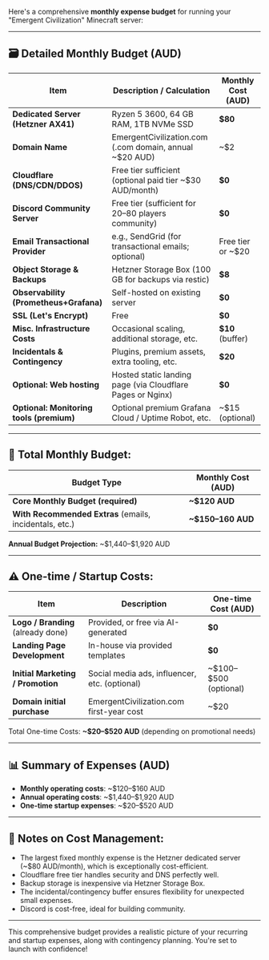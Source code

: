 Here's a comprehensive **monthly expense budget** for running your "Emergent Civilization" Minecraft server:

---

## 🗃️ **Detailed Monthly Budget (AUD)**

| Item                                     | Description / Calculation                                  | Monthly Cost (AUD)  |
| ---------------------------------------- | ---------------------------------------------------------- | ------------------- |
| **Dedicated Server (Hetzner AX41)**      | Ryzen 5 3600, 64 GB RAM, 1TB NVMe SSD                      | **\$80**            |
| **Domain Name**                          | EmergentCivilization.com (.com domain, annual \~\$20 AUD)  | \~\$2               |
| **Cloudflare (DNS/CDN/DDOS)**            | Free tier sufficient (optional paid tier \~\$30 AUD/month) | **\$0**             |
| **Discord Community Server**             | Free tier (sufficient for 20–80 players community)         | **\$0**             |
| **Email Transactional Provider**         | e.g., SendGrid (for transactional emails; optional)        | Free tier or \~\$20 |
| **Object Storage & Backups**             | Hetzner Storage Box (100 GB for backups via restic)        | **\$8**             |
| **Observability (Prometheus+Grafana)**   | Self-hosted on existing server                             | **\$0**             |
| **SSL (Let's Encrypt)**                  | Free                                                       | **\$0**             |
| **Misc. Infrastructure Costs**           | Occasional scaling, additional storage, etc.               | **\$10** (buffer)   |
| **Incidentals & Contingency**            | Plugins, premium assets, extra tooling, etc.               | **\$20**            |
| **Optional: Web hosting**                | Hosted static landing page (via Cloudflare Pages or Nginx) | **\$0**             |
| **Optional: Monitoring tools (premium)** | Optional premium Grafana Cloud / Uptime Robot, etc.        | \~\$15 (optional)   |

---

## 📌 **Total Monthly Budget:**

| Budget Type                                             | Monthly Cost (AUD)  |
| ------------------------------------------------------- | ------------------- |
| **Core Monthly Budget (required)**                      | **\~\$120 AUD**     |
| **With Recommended Extras** (emails, incidentals, etc.) | **\~\$150–160 AUD** |

**Annual Budget Projection:** \~\$1,440–\$1,920 AUD

---

## ⚠️ **One-time / Startup Costs:**

| Item                               | Description                                   | One-time Cost (AUD)      |
| ---------------------------------- | --------------------------------------------- | ------------------------ |
| **Logo / Branding** (already done) | Provided, or free via AI-generated            | **\$0**                  |
| **Landing Page Development**       | In-house via provided templates               | **\$0**                  |
| **Initial Marketing / Promotion**  | Social media ads, influencer, etc. (optional) | \~\$100–\$500 (optional) |
| **Domain initial purchase**        | EmergentCivilization.com first-year cost      | \~\$20                   |

Total One-time Costs: **\~\$20–\$520 AUD** (depending on promotional needs)

---

## 📊 **Summary of Expenses (AUD)**

* **Monthly operating costs**: \~\$120–\$160 AUD
* **Annual operating costs**: \~\$1,440–\$1,920 AUD
* **One-time startup expenses**: \~\$20–\$520 AUD

---

## 🚩 **Notes on Cost Management:**

* The largest fixed monthly expense is the Hetzner dedicated server (\~\$80 AUD/month), which is exceptionally cost-efficient.
* Cloudflare free tier handles security and DNS perfectly well.
* Backup storage is inexpensive via Hetzner Storage Box.
* The incidental/contingency buffer ensures flexibility for unexpected small expenses.
* Discord is cost-free, ideal for building community.

---

This comprehensive budget provides a realistic picture of your recurring and startup expenses, along with contingency planning. You're set to launch with confidence!
